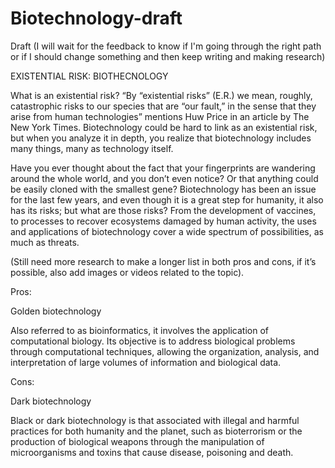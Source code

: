 # Biotechnology-draft
Draft (I will wait for the feedback to know if I'm going through the right path or if I should change something and then keep writing and making research)




EXISTENTIAL RISK: BIOTHECNOLOGY

What is an existential risk? “By “existential risks” (E.R.) we mean, roughly, catastrophic risks to our species that are “our fault,” in the sense that they arise from human technologies” mentions Huw Price in an article by The New York Times. Biotechnology could be hard to link as an existential risk, but when you analyze it in depth, you realize that biotechnology includes many things, many as technology itself.

Have you ever thought about the fact that your fingerprints are wandering around the whole world, and you don’t even notice? Or that anything could be easily cloned with the smallest gene? Biotechnology has been an issue for the last few years, and even though it is a great step for humanity, it also has its risks; but what are those risks? From the development of vaccines, to processes to recover ecosystems damaged by human activity, the uses and applications of biotechnology cover a wide spectrum of possibilities, as much as threats. 

(Still need more research to make a longer list in both pros and cons, if it’s possible, also add images or videos related to the topic).

Pros:

Golden biotechnology

Also referred to as bioinformatics, it involves the application of computational biology. Its objective is to address biological problems through computational techniques, allowing the organization, analysis, and interpretation of large volumes of information and biological data.


Cons:

Dark biotechnology

Black or dark biotechnology is that associated with illegal and harmful practices for both humanity and the planet, such as bioterrorism or the production of biological weapons through the manipulation of microorganisms and toxins that cause disease, poisoning and death.


